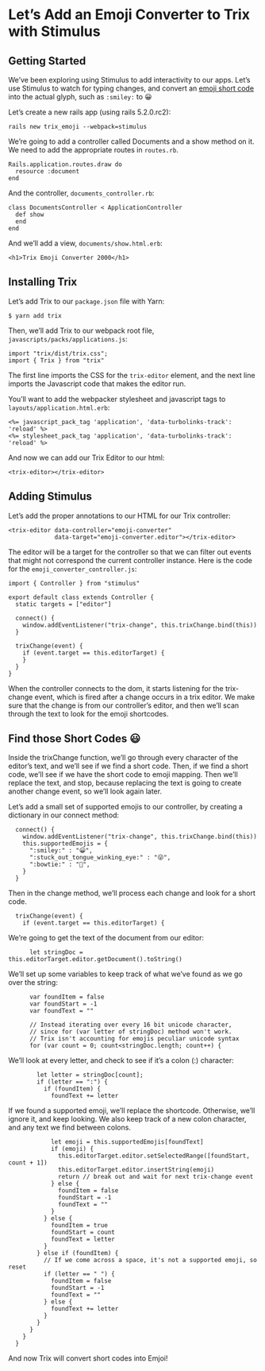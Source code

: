 # Let’s Add an Emoji Converter to Trix with Stimulus

## Getting Started
We’ve been exploring using Stimulus to add interactivity to our apps. Let’s use Stimulus to watch for typing changes, and convert an [emoji short code](https://www.webpagefx.com/tools/emoji-cheat-sheet/) into the actual glyph, such as `:smiley:` to 😀 

Let’s create a new rails app (using rails 5.2.0.rc2): 
```
rails new trix_emoji --webpack=stimulus
```

We’re going to add a controller called Documents and a show method on it. We need to add the appropriate routes in `routes.rb`.

```
Rails.application.routes.draw do
  resource :document
end
```

And the controller, `documents_controller.rb`:

```
class DocumentsController < ApplicationController 
  def show
  end
end
```

And we’ll add a view, `documents/show.html.erb`:

```
<h1>Trix Emoji Converter 2000</h1> 
```

## Installing Trix

Let’s add Trix to our `package.json` file with Yarn:

```
$ yarn add trix
```

Then, we’ll add Trix to our webpack root file, `javascripts/packs/applications.js`:

```
import "trix/dist/trix.css";
import { Trix } from "trix"
```

The first line imports the CSS for the `trix-editor` element, and the next line imports the Javascript code that makes the editor run.

You’ll want to add the webpacker stylesheet and javascript tags to `layouts/application.html.erb`:
```
<%= javascript_pack_tag 'application', 'data-turbolinks-track': 'reload' %>
<%= stylesheet_pack_tag 'application', 'data-turbolinks-track': 'reload' %>
```

And now we can add our Trix Editor to our html:

```
<trix-editor></trix-editor>
```

##  Adding Stimulus

Let’s add the proper annotations to our HTML for our Trix controller:

```
<trix-editor data-controller="emoji-converter" 
             data-target="emoji-converter.editor"></trix-editor>
```

The editor will be a target for the controller so that we can filter out events that might not correspond the current controller instance. Here is the code for the `emoji_converter_controller.js`:

```
import { Controller } from "stimulus"

export default class extends Controller {
  static targets = ["editor"]

  connect() {
    window.addEventListener("trix-change", this.trixChange.bind(this))
  }

  trixChange(event) {
    if (event.target == this.editorTarget) {
    }
  }
}
```

When the controller connects to the dom, it starts listening for the trix-change event, which is fired after a change occurs in a trix editor. We make sure that the change is from our controller’s editor, and then we’ll scan through the text to look for the emoji shortcodes.

## Find those Short Codes :smiley:

Inside the trixChange function, we’ll go through every character of the editor’s text, and we’ll see if we find a short code. Then, if we find a short code, we’ll see if we have the short code to emoji mapping. Then we’ll replace the text, and stop, because replacing the text is going to create another change event, so we’ll look again later.

Let’s add a small set of supported emojis to our controller, by creating a dictionary in our connect method:

```
  connect() {
    window.addEventListener("trix-change", this.trixChange.bind(this))
    this.supportedEmojis = {
      ":smiley:" : "😀",
      ":stuck_out_tongue_winking_eye:" : "😜",
      ":bowtie:" : "🤵",
    }
  }
```

Then in the change method, we’ll process each change and look for a short code.
```
  trixChange(event) {
    if (event.target == this.editorTarget) {
```

We’re going to get the text of the document from our editor:
```
      let stringDoc = this.editorTarget.editor.getDocument().toString()
```

We’ll set up some variables to keep track of what we’ve found as we go over the string:
```
      var foundItem = false
      var foundStart = -1
      var foundText = ""

      // Instead iterating over every 16 bit unicode character, 
      // since for (var letter of stringDoc) method won't work. 
      // Trix isn't accounting for emojis peculiar unicode syntax
      for (var count = 0; count<stringDoc.length; count++) {
```
We’ll look at every letter, and check to see if it’s a colon (:) character:
```
        let letter = stringDoc[count];
        if (letter == ":") {
          if (foundItem) {
            foundText += letter
```

If we found a supported emoji, we’ll replace the shortcode. Otherwise, we’ll ignore it, and keep looking. We also keep track of a new colon character, and any text we find between colons.
```
            let emoji = this.supportedEmojis[foundText]
            if (emoji) {
              this.editorTarget.editor.setSelectedRange([foundStart, count + 1])
              this.editorTarget.editor.insertString(emoji)
              return // break out and wait for next trix-change event
            } else {
              foundItem = false
              foundStart = -1
              foundText = ""
            }
          } else {
            foundItem = true
            foundStart = count
            foundText = letter
          }
        } else if (foundItem) {
          // If we come across a space, it's not a supported emoji, so reset
          if (letter == " ") {
            foundItem = false
            foundStart = -1
            foundText = ""
          } else {
            foundText += letter
          }
        }
      }
    }
  }
```

And now Trix will convert short codes into Emjoi!

